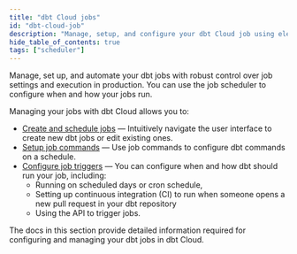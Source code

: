 ```yaml
---
title: "dbt Cloud jobs"
id: "dbt-cloud-job"
description: "Manage, setup, and configure your dbt Cloud job using elegant job commands and triggers."
hide_table_of_contents: true
tags: ["scheduler"]
---
```


Manage, set up, and automate your dbt jobs with robust control over job settings and execution in production. You can use the job scheduler to configure when and how your jobs run. 

Managing your jobs with dbt Cloud allows you to:

- [Create and schedule jobs](/docs/deploy/job-settings) &mdash; Intuitively navigate the user interface to create new dbt jobs or edit existing ones.
- [Setup job commands](/docs/deploy/job-commands) &mdash; Use job commands to configure dbt commands on a schedule.
- [Configure job triggers](/docs/deploy/job-triggers) &mdash; You can configure when and how dbt should run your job, including:
	* Running on scheduled days or cron schedule, 
	* Setting up continuous integration (CI) to run when someone opens a new pull request in your dbt repository
	* Using the API to trigger jobs.  

The docs in this section provide detailed information required for configuring and managing your dbt jobs in dbt Cloud. 

<DocCarousel slidesPerView={1}>

<Lightbox src ="/img/docs/dbt-cloud/using-dbt-cloud/job-commands.gif" width="75%" title="Setting up a job and configuring checkbox and dbt commands"/>

<Lightbox src ="/img/docs/dbt-cloud/using-dbt-cloud/triggers.jpg" width="85%" title="Configuring your job triggers"/>

</DocCarousel>
